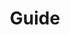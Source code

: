 ---
title: Guide
tag: guide
image: /images/tags/guide.webp
exclude: true
description: Guide sul mondo del Padel
---